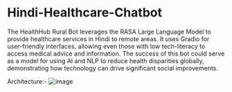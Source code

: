 # Hindi-Healthcare-Chatbot


The HealthHub Rural Bot leverages the RASA Large Language Model to provide healthcare services in Hindi to remote areas. It uses Gradio for user-friendly interfaces, allowing even those with low tech-literacy to access medical advice and information. 
The success of this bot could serve as a model for using AI and NLP to reduce health disparities globally, demonstrating how technology can drive significant social improvements.


Architecture:-
![image](https://github.com/user-attachments/assets/295084e6-21c6-493a-8c40-4e7ce732baba)
